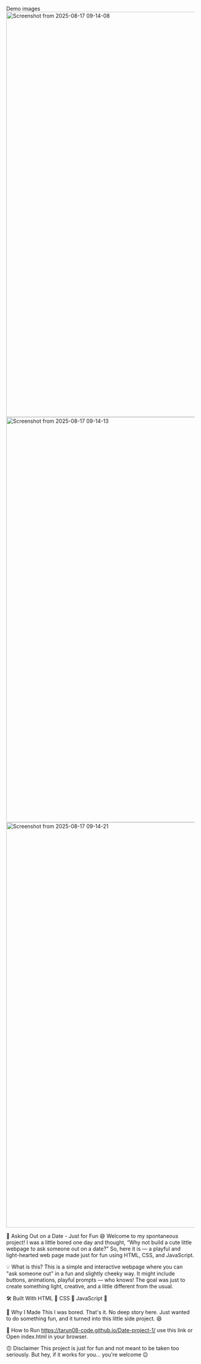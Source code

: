 Demo images 
<img width="1920" height="1080" alt="Screenshot from 2025-08-17 09-14-08" src="https://github.com/user-attachments/assets/d499e160-6dc6-4245-a98e-d23321d7fb05" />
<img width="1920" height="1080" alt="Screenshot from 2025-08-17 09-14-13" src="https://github.com/user-attachments/assets/217e116a-95d1-44cf-a515-166c7c4c5bc9" />
<img width="1920" height="1080" alt="Screenshot from 2025-08-17 09-14-21" src="https://github.com/user-attachments/assets/f2a8052c-2b5a-40da-a378-f60c1d7cc52b" />




💌 Asking Out on a Date - Just for Fun 😄
Welcome to my spontaneous project! I was a little bored one day and thought, “Why not build a cute little webpage to ask someone out on a date?” So, here it is — a playful and light-hearted web page made just for fun using HTML, CSS, and JavaScript.

💡 What is this?
This is a simple and interactive webpage where you can "ask someone out" in a fun and slightly cheeky way. It might include buttons, animations, playful prompts — who knows! The goal was just to create something light, creative, and a little different from the usual.

🛠️ Built With
HTML 🧱
CSS 🎨
JavaScript 🧠

🎯 Why I Made This
I was bored. That's it. No deep story here. Just wanted to do something fun, and it turned into this little side project. 😄

🚀 How to Run
https://tarun08-code.github.io/Date-project-1/  use this link 
or 
Open index.html in your browser.

🙃 Disclaimer
This project is just for fun and not meant to be taken too seriously. But hey, if it works for you... you're welcome 😉

